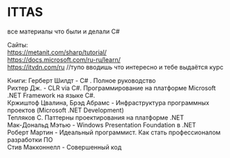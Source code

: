 # ITTAS
все материалы что были и делали C#


Сайты:  
https://metanit.com/sharp/tutorial/  
https://docs.microsoft.com/ru-ru/learn/  
https://itvdn.com/ru //тупо вводишь что интересно и тебе выдаётся курс

Книги:
Герберт Шилдт - C# . Полное руководство  
Рихтер Дж. - CLR via C#. Программирование на платформе Microsoft .NET Framework на языке C#.  
Кржиштоф Цвалина, Брэд Абрамс - Инфраструктура программных проектов (Microsoft .NET Development)  
Тепляков С. Паттерны проектирования на платформе .NET  
Мак-Дональд Мэтью - Windows Presentation Foundation в .NET  
Роберт Мартин - Идеальный программист. Как стать профессионалом разработки ПО  
Стив Макконнелл - Совершенный код  
